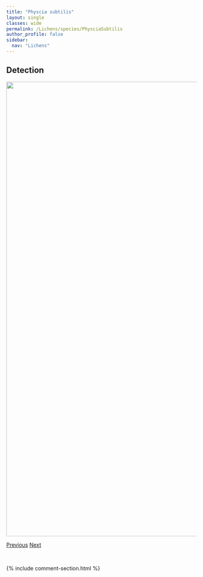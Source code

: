 ```yaml
---
title: "Physcia subtilis"
layout: single
classes: wide
permalink: /Lichens/species/PhysciaSubtilis
author_profile: false
sidebar:
  nav: "Lichens"
---
```


<h2>Detection</h2>

<a href="https://drive.google.com/uc?export=view&id=1JkPcijXEP9i6MOcioDa5Gymxd-maHwhv">
<img src="https://drive.google.com/uc?export=view&id=1JkPcijXEP9i6MOcioDa5Gymxd-maHwhv" height = "1200" width = "800">
</a>


<a href="/DevelopmentWebsite/Lichens/species/PhysciaStellarisGrp" class="pagination--pager" title="Physcia stellaris grp.">Previous</a> <a href="/DevelopmentWebsite/Lichens/species/PhysciellaChloantha" class="pagination--pager" title="Physciella chloantha">Next</a>

<p>&nbsp;</p>

{% include comment-section.html %}
